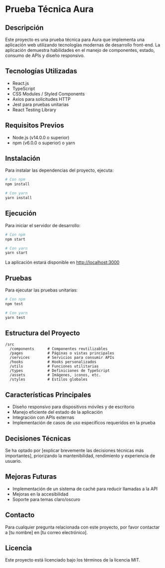 # Prueba Técnica Aura

## Descripción

Este proyecto es una prueba técnica para Aura que implementa una aplicación web utilizando tecnologías modernas de desarrollo front-end. La aplicación demuestra habilidades en el manejo de componentes, estado, consumo de APIs y diseño responsivo.

## Tecnologías Utilizadas

- React.js
- TypeScript
- CSS Modules / Styled Components
- Axios para solicitudes HTTP
- Jest para pruebas unitarias
- React Testing Library

## Requisitos Previos

- Node.js (v14.0.0 o superior)
- npm (v6.0.0 o superior) o yarn

## Instalación

Para instalar las dependencias del proyecto, ejecuta:

```bash
# Con npm
npm install

# Con yarn
yarn install
```

## Ejecución

Para iniciar el servidor de desarrollo:

```bash
# Con npm
npm start

# Con yarn
yarn start
```

La aplicación estará disponible en [http://localhost:3000](http://localhost:3000)

## Pruebas

Para ejecutar las pruebas unitarias:

```bash
# Con npm
npm test

# Con yarn
yarn test
```

## Estructura del Proyecto

```
/src
  /components      # Componentes reutilizables
  /pages           # Páginas o vistas principales
  /services        # Servicios para consumir APIs
  /hooks           # Hooks personalizados
  /utils           # Funciones utilitarias
  /types           # Definiciones de TypeScript
  /assets          # Imágenes, iconos, etc.
  /styles          # Estilos globales
```

## Características Principales

- Diseño responsivo para dispositivos móviles y de escritorio
- Manejo eficiente del estado de la aplicación
- Integración con APIs externas
- Implementación de casos de uso específicos requeridos en la prueba

## Decisiones Técnicas

Se ha optado por [explicar brevemente las decisiones técnicas más importantes], priorizando la mantenibilidad, rendimiento y experiencia de usuario.

## Mejoras Futuras

- Implementación de un sistema de caché para reducir llamadas a la API
- Mejoras en la accesibilidad
- Soporte para temas claro/oscuro

## Contacto

Para cualquier pregunta relacionada con este proyecto, por favor contactar a [tu nombre] en [tu correo electrónico].

## Licencia

Este proyecto está licenciado bajo los términos de la licencia MIT.

